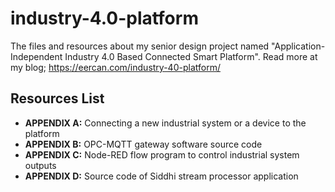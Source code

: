 # industry-4.0-platform
The files and resources about my senior design project named "Application-Independent Industry 4.0 Based Connected Smart Platform". Read more at my blog; https://eercan.com/industry-40-platform/


## Resources List
- **APPENDIX A:** Connecting a new industrial system or a device to the platform
- **APPENDIX B:** OPC-MQTT gateway software source code
- **APPENDIX C:** Node-RED flow program to control industrial system outputs
- **APPENDIX D:** Source code of Siddhi stream processor application
